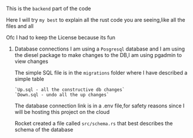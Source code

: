 This is the `backend` part of the code

Here I will try `my best` to explain all the rust code you are seeing,like all the files and all

Ofc I had to keep the License because its fun

1. Database connections
     I am using a `Posgresql` database and I am using the diesel package to make changes to the DB,I am using pgadmin to view changes

     The simple SQL file is in the `migrations` folder where I have described a simple table

       `Up.sql - all the constructive db changes`
       `Down.sql - undo all the up changes`

     The database connection link is in a .env file,for safety reasons since I will be hosting this project on the cloud

     Rocket created a file called `src/schema.rs` that best describes the schema of the database

      
